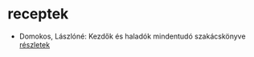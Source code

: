 # receptek

- Domokos, Lászlóné: Kezdők és haladók mindentudó szakácskönyve [részletek](_details/Domokos%2C%20L%C3%A1szl%C3%B3n%C3%A9.md#id_608)